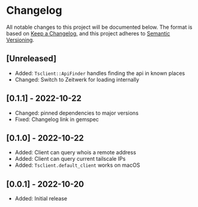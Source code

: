 # Changelog

All notable changes to this project will be documented below. The format is based on [Keep a Changelog][keep-changelog], and this project adheres to [Semantic Versioning][semver].

[keep-changelog]: https://keepachangelog.com/en/1.0.0/
[semver]: https://semver.org/spec/v2.0.0.html

<!--
  - **Added** for new features.
  - **Changed** for changes in existing functionality.
  - **Deprecated** for soon-to-be removed features.
  - **Removed** for now removed features.
  - **Fixed** for any bug fixes.
  - **Security** in case of vulnerabilities.
 -->

## [Unreleased]

- Added: `Tsclient::ApiFinder` handles finding the api in known places
- Changed: Switch to Zeitwerk for loading internally

## [0.1.1] - 2022-10-22

- Changed: pinned dependencies to major versions
- Fixed: Changelog link in gemspec

## [0.1.0] - 2022-10-22

- Added: Client can query whois a remote address
- Added: Client can query current tailscale IPs
- Added: `Tsclient.default_client` works on macOS

## [0.0.1] - 2022-10-20

- Added: Initial release
